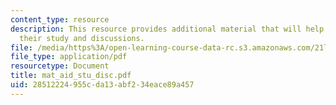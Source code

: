 ```yaml
---
content_type: resource
description: This resource provides additional material that will help the user in
  their study and discussions.
file: /media/https%3A/open-learning-course-data-rc.s3.amazonaws.com/21l-004-major-poets-fall-2001/28512224955cda13abf234eace89a457_mat_aid_stu_disc.pdf
file_type: application/pdf
resourcetype: Document
title: mat_aid_stu_disc.pdf
uid: 28512224-955c-da13-abf2-34eace89a457
---
```

